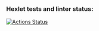 ### Hexlet tests and linter status:
[![Actions Status](https://github.com/kat-git-hub/python-project-lvl3/workflows/hexlet-check/badge.svg)](https://github.com/kat-git-hub/python-project-lvl3/actions)